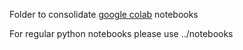 Folder to consolidate [google colab](http://colab.research.google.com/) notebooks

For regular python notebooks please use ../notebooks